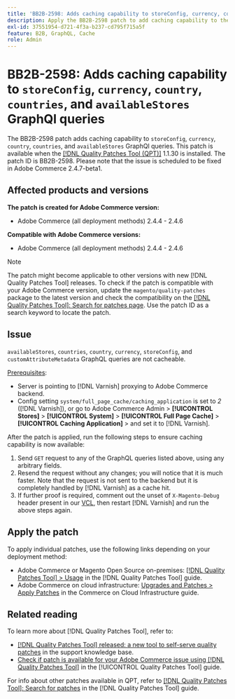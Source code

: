 ```yaml
---
title: 'BB2B-2598: Adds caching capability to storeConfig, currency, country, countries, availableStores GraphQl queries'
description: Apply the BB2B-2598 patch to add caching capability to the storeConfig, currency, country, countries, and availableStores GraphQl queries.
exl-id: 37551954-d721-4f3a-b237-cd795f715a5f
feature: B2B, GraphQL, Cache
role: Admin
---
```

# BB2B-2598: Adds caching capability to `storeConfig`, `currency`, `country`, `countries`, and `availableStores` GraphQl queries

The BB2B-2598 patch adds caching capability to `storeConfig`, `currency`, `country`, `countries`, and `availableStores` GraphQl queries. This patch is available when the [[!DNL Quality Patches Tool (QPT)]](https://experienceleague.adobe.com/en/docs/commerce-knowledge-base/kb/announcements/commerce-announcements/magento-quality-patches-released-new-tool-to-self-serve-quality-patches) 1.1.30 is installed. The patch ID is BB2B-2598. Please note that the issue is scheduled to be fixed in Adobe Commerce 2.4.7-beta1.

## Affected products and versions

**The patch is created for Adobe Commerce version:**

* Adobe Commerce (all deployment methods) 2.4.4 - 2.4.6 

**Compatible with Adobe Commerce versions:**

* Adobe Commerce (all deployment methods) 2.4.4 - 2.4.6

>[!NOTE]
>
>The patch might become applicable to other versions with new [!DNL Quality Patches Tool] releases. To check if the patch is compatible with your Adobe Commerce version, update the `magento/quality-patches` package to the latest version and check the compatibility on the [[!DNL Quality Patches Tool]: Search for patches page](https://experienceleague.adobe.com/tools/commerce-quality-patches/index.html). Use the patch ID as a search keyword to locate the patch.

## Issue

`availableStores`, `countries`, `country`, `currency`, `storeConfig`, and `customAttributeMetadata` GraphQL queries are not cacheable.

<u>Prerequisites</u>:

* Server is pointing to [!DNL Varnish] proxying to Adobe Commerce backend.
* Config setting `system/full_page_cache/caching_application` is set to *2* ([!DNL Varnish]), or go to Adobe Commerce Admin > **[!UICONTROL Stores]** > **[!UICONTROL System]** > **[!UICONTROL Full Page Cache]** > **[!UICONTROL Caching Application]** > and set it to [!DNL Varnish].

After the patch is applied, run the following steps to ensure caching capability is now available:

1. Send `GET` request to any of the GraphQL queries listed above, using any arbitrary fields.
1. Resend the request without any changes; you will notice that it is much faster. Note that the request is not sent to the backend but it is completely handled by [!DNL Varnish] as a cache hit.
1. If further proof is required, comment out the unset of `X-Magento-Debug` header present in our [VCL](https://github.com/magento/magento2/blob/026e5b29a5edfd619bbdea62d636b3cab2ea03b4/app/code/Magento/PageCache/etc/varnish6.vcl#L227), then restart [!DNL Varnish] and run the above steps again. 

## Apply the patch

To apply individual patches, use the following links depending on your deployment method:

* Adobe Commerce or Magento Open Source on-premises: [[!DNL Quality Patches Tool] > Usage](https://experienceleague.adobe.com/docs/commerce-operations/tools/quality-patches-tool/usage.html) in the [!DNL Quality Patches Tool] guide.
* Adobe Commerce on cloud infrastructure: [Upgrades and Patches > Apply Patches](https://experienceleague.adobe.com/docs/commerce-cloud-service/user-guide/develop/upgrade/apply-patches.html) in the Commerce on Cloud Infrastructure guide.

## Related reading

To learn more about [!DNL Quality Patches Tool], refer to:

* [[!DNL Quality Patches Tool] released: a new tool to self-serve quality patches](https://experienceleague.adobe.com/en/docs/commerce-knowledge-base/kb/announcements/commerce-announcements/magento-quality-patches-released-new-tool-to-self-serve-quality-patches) in the support knowledge base.
* [Check if patch is available for your Adobe Commerce issue using [!DNL Quality Patches Tool]](/help/tools/quality-patches-tool/patches-available-in-qpt/check-patch-for-magento-issue-with-magento-quality-patches.md) in the [!UICONTROL Quality Patches Tool] guide.


For info about other patches available in QPT, refer to [[!DNL Quality Patches Tool]: Search for patches](https://experienceleague.adobe.com/tools/commerce-quality-patches/index.html) in the [!DNL Quality Patches Tool] guide.

